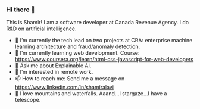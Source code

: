 ### Hi there 👋
This is Shamir! I am a software developer at Canada Revenue Agency. I do R&D on artificial intelligence.

- 🔭 I’m currently the tech lead on two projects at CRA: enterprise machine learning architecture and fraud/anomaly detection.
- 🌱 I’m currently learning web development. Course: https://www.coursera.org/learn/html-css-javascript-for-web-developers
- 💬 Ask me about Explainable AI.
- 🤔 I’m interested in remote work.
- 📫 How to reach me: Send me a message on https://www.linkedin.com/in/shamiralavi
- :milky_way: I love mountains and waterfalls. Aaand...I stargaze...I have a telescope.

<!--
**dg1223/dg1223** is a ✨ _special_ ✨ repository because its `README.md` (this file) appears on your GitHub profile.

Here are some ideas to get you started:

- 🔭 I’m currently working on ...
- 🌱 I’m currently learning ...
- 👯 I’m looking to collaborate on ...
- 🤔 I’m looking for help with ...
- 💬 Ask me about ...
- 📫 How to reach me: ...
- 😄 Pronouns: ...
- ⚡ Fun fact: ...
-->
